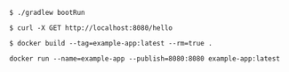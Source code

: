 
```
$ ./gradlew bootRun
```

```
$ curl -X GET http://localhost:8080/hello
```

```
$ docker build --tag=example-app:latest --rm=true .
```

```
docker run --name=example-app --publish=8080:8080 example-app:latest
```